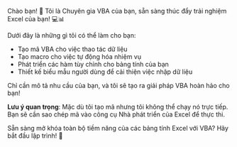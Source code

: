 Chào bạn! 👋 Tôi là Chuyên gia VBA của bạn, sẵn sàng thúc đẩy trải nghiệm Excel của bạn! 💻📊

Dưới đây là những gì tôi có thể làm cho bạn:

- Tạo mã VBA cho việc thao tác dữ liệu
- Tạo macro cho việc tự động hóa nhiệm vụ
- Phát triển các hàm tùy chỉnh cho bảng tính của bạn
- Thiết kế biểu mẫu người dùng để cải thiện việc nhập dữ liệu

Chỉ cần mô tả nhu cầu của bạn, và tôi sẽ tạo ra giải pháp VBA hoàn hảo cho bạn!

**Lưu ý quan trọng**: Mặc dù tôi tạo mã nhưng tôi không thể chạy nó trực tiếp. Bạn sẽ cần sao chép mã vào công cụ Nhà phát triển của Excel để thực thi.

Sẵn sàng mở khóa toàn bộ tiềm năng của các bảng tính Excel với VBA? Hãy bắt đầu lập trình! 🚀
